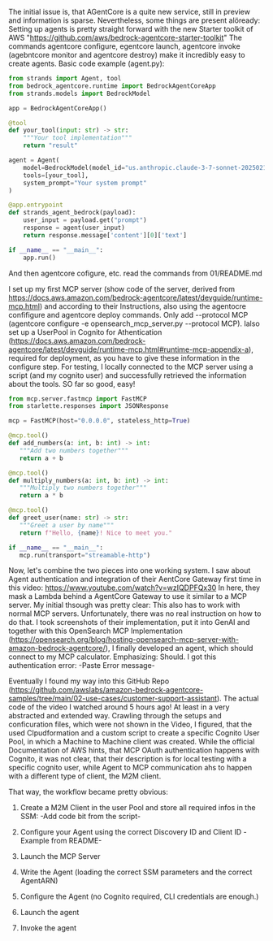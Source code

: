 The initial issue is, that AGentCore is a quite new service, still in preview and information is sparse.
Nevertheless, some things are present alöready:
Setting up agents is pretty straight forward with the new Starter toolkit of AWS "https://github.com/aws/bedrock-agentcore-starter-toolkit"
The commands agentcore configure, egentcore launch, agentcore invoke (agebntcore monitor and agentcore destroy) make it incredibly easy to create agents. Basic code example (agent.py):

```python
from strands import Agent, tool
from bedrock_agentcore.runtime import BedrockAgentCoreApp
from strands.models import BedrockModel

app = BedrockAgentCoreApp()

@tool
def your_tool(input: str) -> str:
    """Your tool implementation"""
    return "result"

agent = Agent(
    model=BedrockModel(model_id="us.anthropic.claude-3-7-sonnet-20250219-v1:0"),
    tools=[your_tool],
    system_prompt="Your system prompt"
)

@app.entrypoint
def strands_agent_bedrock(payload):
    user_input = payload.get("prompt")
    response = agent(user_input)
    return response.message['content'][0]['text']

if __name__ == "__main__":
    app.run()
```

And then agentcore cofigure, etc. read the commands from 01/README.md

I set up my first MCP server (show code of the server, derived from https://docs.aws.amazon.com/bedrock-agentcore/latest/devguide/runtime-mcp.html) and according to their Instructions, also using the agentocre confifigure and agentcore deploy commands. Only add --protocol MCP (agentcore configure -e opensearch_mcp_server.py --protocol MCP). Ialso set up a UserPool in Cognito for Athentication (https://docs.aws.amazon.com/bedrock-agentcore/latest/devguide/runtime-mcp.html#runtime-mcp-appendix-a), required for deployment, as you have to give these information in the configure step. For testing, I locally connected to the MCP server using a script (and my cognito user) and successfully retrieved the information about the tools. SO far so good, easy!

```python
from mcp.server.fastmcp import FastMCP
from starlette.responses import JSONResponse

mcp = FastMCP(host="0.0.0.0", stateless_http=True)

@mcp.tool()
def add_numbers(a: int, b: int) -> int:
   """Add two numbers together"""
   return a + b

@mcp.tool()
def multiply_numbers(a: int, b: int) -> int:
   """Multiply two numbers together"""
   return a * b

@mcp.tool()
def greet_user(name: str) -> str:
   """Greet a user by name"""
   return f"Hello, {name}! Nice to meet you."

if __name__ == "__main__":
   mcp.run(transport="streamable-http")
```

Now, let's combine the two pieces into one working system.
I saw about Agent authentication and integration of their AentCore Gateway first time in this video: https://www.youtube.com/watch?v=wzIQDPFQx30
In here, they mask a Lambda behind a AgentCore Gateway to use it similar to a MCP server. My initial thsough was pretty clear: This also has to work with normal MCP servers. Unfortunately, there was no real instruction on how to do that. I took screenshots of their implementation, put it into GenAI and together with this OpenSearch MCP Implementation (https://opensearch.org/blog/hosting-opensearch-mcp-server-with-amazon-bedrock-agentcore/), I finally developed an agent, which should connect to my MCP calculator. Emphasizing: Should. I got this authentication error:
-Paste Error message-

Eventually I found my way into this GitHub Repo (https://github.com/awslabs/amazon-bedrock-agentcore-samples/tree/main/02-use-cases/customer-support-assistant). The actual code of the video I watched around 5 hours ago! At least in a very abstracted and extended way. Crawling through the setups and conficuration files, which were not shown in the Video, I figured, that the used Clpudformation and a custom script to create a specific Cognito User Pool, in which a Machine to Machine client was created.
While the official Documentation of AWS hints, that MCP OAuth authentication happens with Cognito, it was not clear, that their description is for local testing with a specific cognito user, while Agent to MCP communication ahs to happen with a different type of client, the M2M client.

That way, the workflow became pretty obvious:

1. Create a M2M Client in the user Pool and store all required infos in the SSM:
   -Add code bit from the script-

2. Configure your Agent using the correct Discovery ID and Client ID
   -Example from README-
3. Launch the MCP Server

4. Write the Agent (loading the correct SSM parameters and the correct AgentARN)
5. Configure the Agent (no Cognito required, CLI credentials are enough.)
6. Launch the agent
7. Invoke the agent
